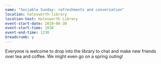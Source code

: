 ```yaml
---
name: "Sociable Sunday: refreshments and conversation"
location: halesworth-library
location-text: Halesworth Library
event-start-date: 2019-06-30
event-start-time: 1030
event-end-time: 1230
breadcrumb: y
---
```


Everyone is welcome to drop into the library to chat and make new friends over tea and coffee. We might even go on a spring outing!
